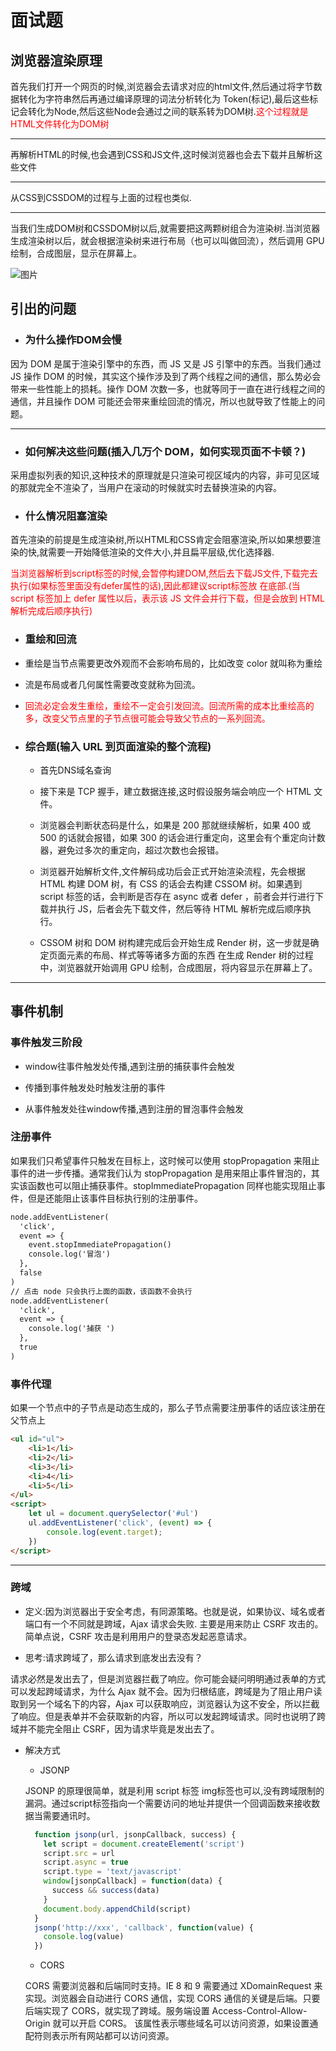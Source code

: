 # 面试题



## 浏览器渲染原理

首先我们打开一个网页的时候,浏览器会去请求对应的html文件,然后通过将字节数据转化为字符串然后再通过编译原理的词法分析转化为
Token(标记),最后这些标记会转化为Node,然后这些Node会通过之间的联系转为DOM树.<font color="red">这个过程就是HTML文件转化为DOM树</font>

---

再解析HTML的时候,也会遇到CSS和JS文件,这时候浏览器也会去下载并且解析这些文件

---

从CSS到CSSDOM的过程与上面的过程也类似.

---

当我们生成DOM树和CSSDOM树以后,就需要把这两颗树组合为渲染树.当浏览器生成渲染树以后，就会根据渲染树来进行布局（也可以叫做回流），然后调用 GPU 绘制，合成图层，显示在屏幕上。

![图片](https://p3-juejin.byteimg.com/tos-cn-i-k3u1fbpfcp/a71c46b79d364655ba35b9b87f6d133b~tplv-k3u1fbpfcp-zoom-in-crop-mark:3024:0:0:0.awebp)


## 引出的问题

-  ### 为什么操作DOM会慢

因为 DOM 是属于渲染引擎中的东西，而 JS 又是 JS 引擎中的东西。当我们通过 JS 操作 DOM 的时候，其实这个操作涉及到了两个线程之间的通信，那么势必会带来一些性能上的损耗。操作 DOM 次数一多，也就等同于一直在进行线程之间的通信，并且操作 DOM 可能还会带来重绘回流的情况，所以也就导致了性能上的问题。

--- 


- ### 如何解决这些问题(插入几万个 DOM，如何实现页面不卡顿？)

采用虚拟列表的知识,这种技术的原理就是只渲染可视区域内的内容，非可见区域的那就完全不渲染了，当用户在滚动的时候就实时去替换渲染的内容。



-  ### 什么情况阻塞渲染

首先渲染的前提是生成渲染树,所以HTML和CSS肯定会阻塞渲染,所以如果想要渲染的快,就需要一开始降低渲染的文件大小,并且扁平层级,优化选择器.

<font color="red">当浏览器解析到script标签的时候,会暂停构建DOM,然后去下载JS文件,下载完去执行(如果标签里面没有defer属性的话),因此都建议script标签放
在底部.(当 script 标签加上 defer 属性以后，表示该 JS 文件会并行下载，但是会放到 HTML 解析完成后顺序执行)</font>


- ### 重绘和回流

* 重绘是当节点需要更改外观而不会影响布局的，比如改变 color 就叫称为重绘

* 流是布局或者几何属性需要改变就称为回流。

* <font color="red">回流必定会发生重绘，重绘不一定会引发回流。回流所需的成本比重绘高的多，改变父节点里的子节点很可能会导致父节点的一系列回流。</font>


- ### 综合题(输入 URL 到页面渲染的整个流程)

  - 首先DNS域名查询

  - 接下来是 TCP 握手，建立数据连接,这时假设服务端会响应一个 HTML 文件。

  - 浏览器会判断状态码是什么，如果是 200 那就继续解析，如果 400 或 500 的话就会报错，如果 300 的话会进行重定向，这里会有个重定向计数器，避免过多次的重定向，超过次数也会报错。

  - 浏览器开始解析文件,文件解码成功后会正式开始渲染流程，先会根据 HTML 构建 DOM 树，有 CSS 的话会去构建 CSSOM 树。如果遇到 script 标签的话，会判断是否存在 async 或者 defer ，前者会并行进行下载并执行 JS，后者会先下载文件，然后等待 HTML 解析完成后顺序执行。

  - CSSOM 树和 DOM 树构建完成后会开始生成 Render 树，这一步就是确定页面元素的布局、样式等等诸多方面的东西
    在生成 Render 树的过程中，浏览器就开始调用 GPU 绘制，合成图层，将内容显示在屏幕上了。



--- 


## 事件机制

### 事件触发三阶段

* window往事件触发处传播,遇到注册的捕获事件会触发

* 传播到事件触发处时触发注册的事件

* 从事件触发处往window传播,遇到注册的冒泡事件会触发


### 注册事件

如果我们只希望事件只触发在目标上，这时候可以使用 stopPropagation 来阻止事件的进一步传播。通常我们认为 stopPropagation 是用来阻止事件冒泡的，其实该函数也可以阻止捕获事件。stopImmediatePropagation 同样也能实现阻止事件，但是还能阻止该事件目标执行别的注册事件。

```html
node.addEventListener(
  'click',
  event => {
    event.stopImmediatePropagation()
    console.log('冒泡')
  },
  false
)
// 点击 node 只会执行上面的函数，该函数不会执行
node.addEventListener(
  'click',
  event => {
    console.log('捕获 ')
  },
  true
)

```


### 事件代理

如果一个节点中的子节点是动态生成的，那么子节点需要注册事件的话应该注册在父节点上

```html
<ul id="ul">
	<li>1</li>
    <li>2</li>
	<li>3</li>
	<li>4</li>
	<li>5</li>
</ul>
<script>
	let ul = document.querySelector('#ul')
	ul.addEventListener('click', (event) => {
		console.log(event.target);
	})
</script>

```
---

### 跨域

- 定义:因为浏览器出于安全考虑，有同源策略。也就是说，如果协议、域名或者端口有一个不同就是跨域，Ajax 请求会失败.
主要是用来防止 CSRF 攻击的。简单点说，CSRF 攻击是利用用户的登录态发起恶意请求。

- 思考:请求跨域了，那么请求到底发出去没有？

 请求必然是发出去了，但是浏览器拦截了响应。你可能会疑问明明通过表单的方式可以发起跨域请求，为什么 Ajax 就不会。因为归根结底，跨域是为了阻止用户读取到另一个域名下的内容，Ajax 可以获取响应，浏览器认为这不安全，所以拦截了响应。但是表单并不会获取新的内容，所以可以发起跨域请求。同时也说明了跨域并不能完全阻止 CSRF，因为请求毕竟是发出去了。


- 解决方式

  - JSONP

  JSONP 的原理很简单，就是利用 script 标签 img标签也可以,没有跨域限制的漏洞。通过script标签指向一个需要访问的地址并提供一个回调函数来接收数据当需要通讯时。

  ```javascript
    function jsonp(url, jsonpCallback, success) {
      let script = document.createElement('script')
      script.src = url
      script.async = true
      script.type = 'text/javascript'
      window[jsonpCallback] = function(data) {
        success && success(data)
      }
      document.body.appendChild(script)
    }
    jsonp('http://xxx', 'callback', function(value) {
      console.log(value)
    })
  ```

  - CORS

  CORS 需要浏览器和后端同时支持。IE 8 和 9 需要通过 XDomainRequest 来实现。浏览器会自动进行 CORS 通信，实现 CORS 通信的关键是后端。只要后端实现了 CORS，就实现了跨域。服务端设置 Access-Control-Allow-Origin 就可以开启 CORS。 该属性表示哪些域名可以访问资源，如果设置通配符则表示所有网站都可以访问资源。
